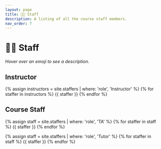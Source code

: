 ```yaml
---
layout: page
title: 👩‍🏫 Staff
description: A listing of all the course staff members.
nav_order: 7
---
```


# 👩‍🏫 Staff

_Hover over an emoji to see a description._

## Instructor

{% assign instructors = site.staffers | where: 'role', 'Instructor' %}
{% for staffer in instructors %}
{{ staffer }}
{% endfor %}

## Course Staff

{% assign staff = site.staffers | where: 'role', 'TA' %}
{% for staffer in staff %}
{{ staffer }}
{% endfor %}

{% assign staff = site.staffers | where: 'role', 'Tutor' %}
{% for staffer in staff %}
{{ staffer }}
{% endfor %}

